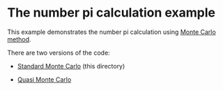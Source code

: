 #  The number pi calculation example

This example demonstrates the number pi calculation
using [Monte Carlo method](https://en.wikipedia.org/wiki/Monte_Carlo_method).

There are two versions of the code:

* [Standard Monte Carlo](.) (this directory)

* [Quasi Monte Carlo](../mcPiQ)








